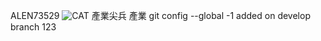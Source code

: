 ALEN73529
![CAT](http://i.imgur.com/DwV9MmD.jpg)
產業尖兵
產業
git config --global -1
added on develop branch 123
